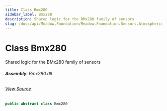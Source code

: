 ```yaml
---
title: Class Bmx280
sidebar_label: Bmx280
description: Shared logic for the BMx280 family of sensors
slug: /docs/api/Meadow.Foundation/Meadow.Foundation.Sensors.Atmospheric/Bmx280
---
```

# Class Bmx280
Shared logic for the BMx280 family of sensors

###### **Assembly**: Bmx280.dll
###### [View Source](https://github.com/WildernessLabs/Meadow.Foundation.git/blob/develop/Source/Meadow.Foundation.Peripherals/Sensors.Atmospheric.Bmx280/Driver/Bmx280.Enums.cs#L3)
```csharp title="Declaration"
public abstract class Bmx280
```

